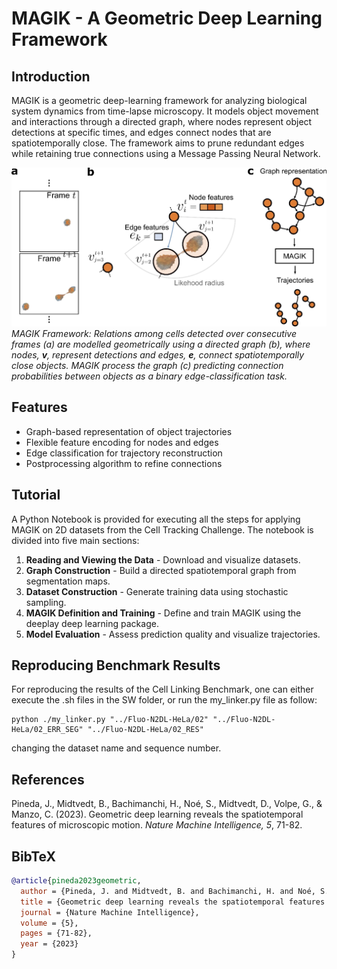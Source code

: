 # MAGIK - A Geometric Deep Learning Framework

## Introduction
MAGIK is a geometric deep-learning framework for analyzing biological system dynamics from time-lapse microscopy. It models object movement and interactions through a directed graph, where nodes represent object detections at specific times, and edges connect nodes that are spatiotemporally close. The framework aims to prune redundant edges while retaining true connections using a Message Passing Neural Network.

![MAGIK Framework](MAGIK.png)
*MAGIK Framework: Relations among cells detected over consecutive frames (a) are modelled geometrically using a directed graph (b), where  nodes, **v**, represent detections and edges, **e**, connect spatiotemporally close objects. MAGIK process the graph (c) predicting connection probabilities between objects as a binary edge-classification task.*


## Features
- Graph-based representation of object trajectories
- Flexible feature encoding for nodes and edges
- Edge classification for trajectory reconstruction
- Postprocessing algorithm to refine connections

## Tutorial
A Python Notebook is provided for executing all the steps for applying MAGIK on 2D datasets from the Cell Tracking Challenge. The notebook is divided into five main sections:
1. **Reading and Viewing the Data** - Download and visualize datasets.
2. **Graph Construction** - Build a directed spatiotemporal graph from segmentation maps.
3. **Dataset Construction** - Generate training data using stochastic sampling.
4. **MAGIK Definition and Training** - Define and train MAGIK using the deeplay deep learning package.
5. **Model Evaluation** - Assess prediction quality and visualize trajectories.

## Reproducing Benchmark Results
For reproducing the results of the Cell Linking Benchmark, one can either execute the .sh files in the SW folder, or run the my_linker.py file as follow:
```
python ./my_linker.py "../Fluo-N2DL-HeLa/02" "../Fluo-N2DL-HeLa/02_ERR_SEG" "../Fluo-N2DL-HeLa/02_RES"
```
changing the dataset name and sequence number.

## References
Pineda, J., Midtvedt, B., Bachimanchi, H., Noé, S., Midtvedt, D., Volpe, G., & Manzo, C. (2023). Geometric deep learning reveals the spatiotemporal features of microscopic motion. *Nature Machine Intelligence, 5*, 71-82.

## BibTeX
```bibtex
@article{pineda2023geometric,
  author = {Pineda, J. and Midtvedt, B. and Bachimanchi, H. and Noé, S. and Midtvedt, D. and Volpe, G. and Manzo, C.},
  title = {Geometric deep learning reveals the spatiotemporal features of microscopic motion},
  journal = {Nature Machine Intelligence},
  volume = {5},
  pages = {71-82},
  year = {2023}
}
```
